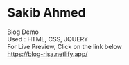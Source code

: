 # Sakib Ahmed
Blog Demo
<br>
Used : HTML, CSS, JQUERY
<br>
For Live Preview, Click on the link below
<br>
https://blog-risa.netlify.app/
